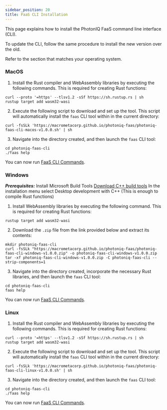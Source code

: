 ```yaml
---
sidebar_position: 20
title: FaaS CLI Installation
---
```


This page explains how to install the PhotonIQ FaaS command line interface (CLI).

To update the CLI, follow the same procedure to install the new version over the old.

Refer to the section that matches your operating system.

### MacOS

1) Install the Rust compiler and WebAssembly libraries by executing the following commands. This is required for creating Rust functions:

```shell
curl --proto '=https' --tlsv1.2 -sSf https://sh.rustup.rs | sh
rustup target add wasm32-wasi
```

2) Execute the following script to download and set up the tool. This script will automatically install the `faas` CLI tool within in the current directory:

```shell
curl -fsSLk 'https://macrometacorp.github.io/photoniq-faas/photoniq-faas-cli-macos-v1.0.0.sh' | sh
```

3) Navigate into the directory created, and then launch the `faas` CLI tool:

```shell
cd photoniq-faas-cli
./faas help
```

You can now run [FaaS CLI Commands](faas-cli-commands.md).

### Windows

***Prerequisites:***
Install Microsoft Build Tools [Download C++ build tools](https://visualstudio.microsoft.com/visual-cpp-build-tools/)
In the installation menu select Desktop development with C++ (This is enough to compile Rust functions)

1) Install WebAssembly libraries by executing the following command. This is required for creating Rust functions:

```shell
rustup target add wasm32-wasi
```

2) Download the `.zip` file from the link provided below and extract its contents:

```shell
mkdir photoniq-faas-cli
curl -fsSLk "https://macrometacorp.github.io/photoniq-faas/photoniq-faas-cli-windows-v1.0.0.zip" -o photoniq-faas-cli-windows-v1.0.0.zip
tar -xf photoniq-faas-cli-windows-v1.0.0.zip -C photoniq-faas-cli --strip-components=1
```

3) Navigate into the directory created, incorporate the necessary Rust libraries, and then launch the `faas` CLI tool:

```shell
cd photoniq-faas-cli
faas help
```

You can now run [FaaS CLI Commands](faas-cli-commands.md).

### Linux

1) Install the Rust compiler and WebAssembly libraries by executing the following commands. This is required for creating Rust functions:

```shell
curl --proto '=https' --tlsv1.2 -sSf https://sh.rustup.rs | sh
rustup target add wasm32-wasi
```

2) Execute the following script to download and set up the tool. This script will automatically install the `faas` CLI tool within in the current directory:

```shell
curl -fsSLk 'https://macrometacorp.github.io/photoniq-faas/photoniq-faas-cli-linux-v1.0.0.sh' | sh
```

3) Navigate into the directory created, and then launch the `faas` CLI tool:

```shell
cd photoniq-faas-cli
./faas help
```

You can now run [FaaS CLI Commands](faas-cli-commands.md).
